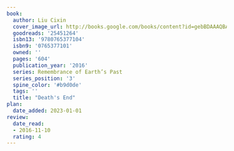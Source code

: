 ```yaml
---
book:
  author: Liu Cixin
  cover_image_url: http://books.google.com/books/content?id=gebBDAAAQBAJ&printsec=frontcover&img=1&zoom=1&edge=curl&source=gbs_api
  goodreads: '25451264'
  isbn13: '9780765377104'
  isbn9: '0765377101'
  owned: ''
  pages: '604'
  publication_year: '2016'
  series: Remembrance of Earth’s Past
  series_position: '3'
  spine_color: '#b9d0de'
  tags: ''
  title: "Death's End"
plan:
  date_added: 2023-01-01
review:
  date_read:
  - 2016-11-10
  rating: 4
---
```

